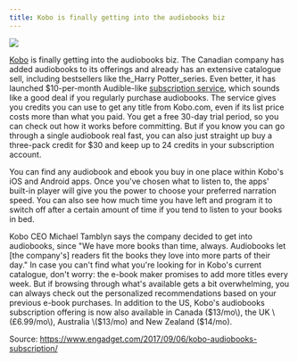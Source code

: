 ```yaml
---
title: Kobo is finally getting into the audiobooks biz
---
```


![](https://cdn.neow.in/news/images/uploaded/2017/09/1504679089_kobo_logo_cmyk_highres_medium.jpg)

[Kobo](https://www.engadget.com/2017/05/02/kobo-aura-h2o/) is finally getting into the audiobooks biz. The Canadian company has added audiobooks to its offerings and already has an extensive catalogue sell, including bestsellers like the_Harry Potter_series. Even better, it has launched $10-per-month Audible-like [subscription service](https://www.engadget.com/2017/02/22/kobo-plus-subscription-service/), which sounds like a good deal if you regularly purchase audiobooks. The service gives you credits you can use to get any title from Kobo.com, even if its list price costs more than what you paid. You get a free 30-day trial period, so you can check out how it works before committing. But if you know you can go through a single audiobook real fast, you can also just straight up buy a three-pack credit for $30 and keep up to 24 credits in your subscription account.

You can find any audiobook and ebook you buy in one place within Kobo's iOS and Android apps. Once you've chosen what to listen to, the apps' built-in player will give you the power to choose your preferred narration speed. You can also see how much time you have left and program it to switch off after a certain amount of time if you tend to listen to your books in bed.

Kobo CEO Michael Tamblyn says the company decided to get into audiobooks, since "We have more books than time, always. Audiobooks let \[the company's\] readers fit the books they love into more parts of their day." In case you can't find what you're looking for in Kobo's current catalogue, don't worry: the e-book maker promises to add more titles every week. But if browsing through what's available gets a bit overwhelming, you can always check out the personalized recommendations based on your previous e-book purchases. In addition to the US, Kobo's audiobooks subscription offering is now also available in Canada \($13/mo\), the UK \(£6.99/mo\), Australia \($13/mo\) and New Zealand \($14/mo\).

Source: https://www.engadget.com/2017/09/06/kobo-audiobooks-subscription/

